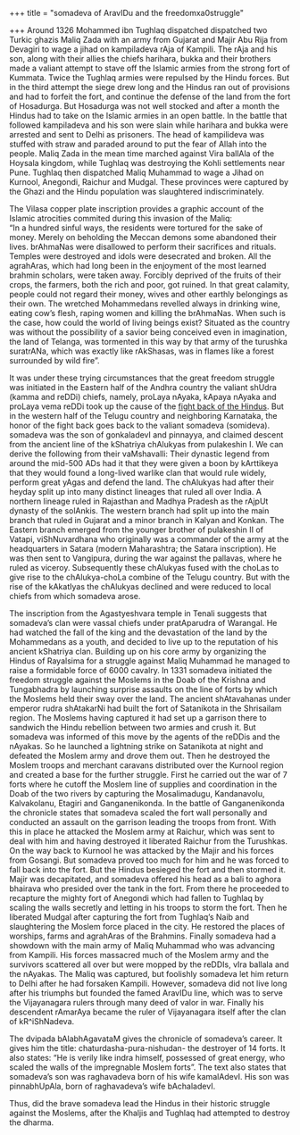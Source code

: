 +++
title = "somadeva of AravIDu and the freedomxa0struggle"

+++
Around 1326 Mohammed ibn Tughlaq dispatched dispatched two Turkic ghazis
Maliq Zada with an army from Gujarat and Majir Abu Rija from Devagiri to
wage a jihad on kampiladeva rAja of Kampili. The rAja and his son, along
with their allies the chiefs harihara, bukka and their brothers made a
valiant attempt to stave off the Islamic armies from the strong fort of
Kummata. Twice the Tughlaq armies were repulsed by the Hindu forces. But
in the third attempt the siege drew long and the Hindus ran out of
provisions and had to forfeit the fort, and continue the defense of the
land from the fort of Hosadurga. But Hosadurga was not well stocked and
after a month the Hindus had to take on the Islamic armies in an open
battle. In the battle that followed kampiladeva and his son were slain
while harihara and bukka were arrested and sent to Delhi as prisoners.
The head of kampilideva was stuffed with straw and paraded around to put
the fear of Allah into the people. Maliq Zada in the mean time marched
against Vira ballAla of the Hoysala kingdom, while Tughlaq was
destroying the Kohli settlements near Pune. Tughlaq then dispatched
Maliq Muhammad to wage a Jihad on Kurnool, Anegondi, Raichur and Mudgal.
These provinces were captured by the Ghazi and the Hindu population was
slaughtered indiscriminately.

The Vilasa copper plate inscription provides a graphic account of the
Islamic atrocities commited during this invasion of the Maliq:  
“In a hundred sinful ways, the residents were tortured for the sake of
money. Merely on beholding the Meccan demons some abandoned their lives.
brAhmaNas were disallowed to perform their sacrifices and rituals.
Temples were destroyed and idols were desecrated and broken. All the
agrahAras, which had long been in the enjoyment of the most learned
brahmin scholars, were taken away. Forcibly deprived of the fruits of
their crops, the farmers, both the rich and poor, got ruined. In that
great calamity, people could not regard their money, wives and other
earthly belongings as their own. The wretched Mohammedans revelled
always in drinking wine, eating cow’s flesh, raping women and killing
the brAhmaNas. When such is the case, how could the world of living
beings exist? Situated as the country was without the possibility of a
savior being conceived even in imagination, the land of Telanga, was
tormented in this way by that army of the turushka suratrANa, which was
exactly like rAkShasas, was in flames like a forest surrounded by wild
fire”.

It was under these trying circumstances that the great freedom struggle
was initiated in the Eastern half of the Andhra country the valiant
shUdra (kamma and reDDi) chiefs, namely, proLaya nAyaka, kApaya nAyaka
and proLaya vema reDDi took up the cause of the [fight back of the
Hindus](https://manasataramgini.wordpress.com/2004/03/26/vema-reddy/).
But in the western half of the Telugu country and neighboring Karnataka,
the honor of the fight back goes back to the valiant somadeva
(somideva). somadeva was the son of gonkaladevI and pinnayya, and
claimed descent from the ancient line of the kShatriya chAlukyas from
pulakeshin I. We can derive the following from their vaMshavalli: Their
dynastic legend from around the mid-500 ADs had it that they were given
a boon by kArttikeya that they would found a long-lived warlike clan
that would rule widely, perform great yAgas and defend the land. The
chAlukyas had after their heyday split up into many distinct lineages
that ruled all over India. A northern lineage ruled in Rajasthan and
Madhya Pradesh as the rAjpUt dynasty of the solAnkis. The western branch
had split up into the main branch that ruled in Gujarat and a minor
branch in Kalyan and Konkan. The Eastern branch emerged from the younger
brother of pulakeshin II of Vatapi, viShNuvardhana who originally was a
commander of the army at the headquarters in Satara (modern Maharashtra;
the Satara inscription). He was then sent to Vangipura, during the war
against the pallavas, where he ruled as viceroy. Subsequently these
chAlukyas fused with the choLas to give rise to the chAlukya-choLa
combine of the Telugu country. But with the rise of the kAkatIyas the
chAlukyas declined and were reduced to local chiefs from which somadeva
arose.

The inscription from the Agastyeshvara temple in Tenali suggests that
somadeva’s clan were vassal chiefs under pratAparudra of Warangal. He
had watched the fall of the king and the devastation of the land by the
Mohammedans as a youth, and decided to live up to the reputation of his
ancient kShatriya clan. Building up on his core army by organizing the
Hindus of Rayalsima for a struggle against Maliq Muhammad he managed to
raise a formidable force of 6000 cavalry. In 1331 somadeva initiated the
freedom struggle against the Moslems in the Doab of the Krishna and
Tungabhadra by launching surprise assaults on the line of forts by which
the Moslems held their sway over the land. The ancient shAtavahanas
under emperor rudra shAtakarNi had built the fort of Satanikota in the
Shrisailam region. The Moslems having captured it had set up a garrison
there to sandwich the Hindu rebellion between two armies and crush it.
But somadeva was informed of this move by the agents of the reDDis and
the nAyakas. So he launched a lightning strike on Satanikota at night
and defeated the Moslem army and drove them out. Then he destroyed the
Moslem troops and merchant caravans distributed over the Kurnool region
and created a base for the further struggle. First he carried out the
war of 7 forts where he cutoff the Moslem line of supplies and
coordination in the Doab of the two rivers by capturing the
Mosalimadugu, Kandanavolu, Kalvakolanu, Etagiri and Ganganenikonda. In
the battle of Ganganenikonda the chronicle states that somadeva scaled
the fort wall personally and conducted an assault on the garrison
leading the troops from front. With this in place he attacked the Moslem
army at Raichur, which was sent to deal with him and having destroyed it
liberated Raichur from the Turushkas. On the way back to Kurnool he was
attacked by the Majir and his forces from Gosangi. But somadeva proved
too much for him and he was forced to fall back into the fort. But the
Hindus besieged the fort and then stormed it. Majir was decapitated, and
somadeva offered his head as a bali to aghora bhairava who presided over
the tank in the fort. From there he proceeded to recapture the mighty
fort of Anegondi which had fallen to Tughlaq by scaling the walls
secretly and letting in his troops to storm the fort. Then he liberated
Mudgal after capturing the fort from Tughlaq’s Naib and slaughtering the
Moslem force placed in the city. He restored the places of worships,
farms and agrahAras of the Brahmins. Finally somadeva had a showdown
with the main army of Maliq Muhammad who was advancing from Kampili. His
forces massacred much of the Moslem army and the survivors scattered all
over but were mopped by the reDDIs, vIra ballala and the nAyakas. The
Maliq was captured, but foolishly somadeva let him return to Delhi after
he had forsaken Kampili. However, somadeva did not live long after his
triumphs but founded the famed AravIDu line, which was to serve the
Vijayanagara rulers through many deed of valor in war. Finally his
descendent rAmarAya became the ruler of Vijayanagara itself after the
clan of kR^iShNadeva.

The dvipada bAlabhAgavataM gives the chronicle of somadeva’s career. It
gives him the title: chaturdasha-pura-nishudan- the destroyer of 14
forts. It also states: “He is verily like indra himself, possessed of
great energy, who scaled the walls of the impregnable Moslem forts”. The
text also states that somadeva’s son was raghavadeva born of his wife
kamalAdevI. His son was pinnabhUpAla, born of raghavadeva’s wife
bAchaladevI.

Thus, did the brave somadeva lead the Hindus in their historic struggle
against the Moslems, after the Khaljis and Tughlaq had attempted to
destroy the dharma.
